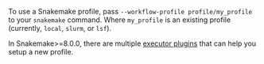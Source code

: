 To use a Snakemake profile, pass `--workflow-profile profile/my_profile` to your `snakemake` command. Where `my_profile` is an existing profile (currently, `local`, `slurm`, or `lsf`).

In Snakemake>=8.0.0, there are multiple [executor plugins](https://snakemake.github.io/snakemake-plugin-catalog/index.html) that can help you setup a new profile.
